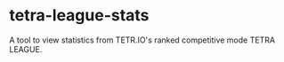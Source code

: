 # tetra-league-stats
A tool to view statistics from TETR.IO's ranked competitive mode TETRA LEAGUE.
